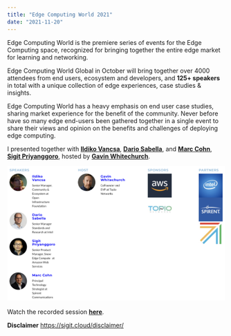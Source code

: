```yaml
---
title: "Edge Computing World 2021"
date: "2021-11-20"
---
```

Edge Computing World is the premiere series of events for the Edge Computing space, recognized for bringing together the entire edge market for learning and networking.

Edge Computing World Global in October will bring together over 4000 attendees from end users, ecosystem and developers, and **125+ speakers** in total with a unique collection of edge experiences, case studies & insights.

Edge Computing World has a heavy emphasis on end user case studies, sharing market experience for the benefit of the community. Never before have so many edge end-users been gathered together in a single event to share their views and opinion on the benefits and challenges of deploying edge computing.

I presented together with [**Ildiko Vancsa**](https://www.topionetworks.com/people/ildiko-vancsa-617c2b52105eb55bf2b8cb5c "Ildiko Vancsa"),  [**Dario Sabella**](https://www.topionetworks.com/people/dario-sabella-617ce2161dedae7ec3745ab0 "Dario Sabella"), and [**Marc Cohn**](https://www.topionetworks.com/people/marc-cohn-617d4d1978e00269f3bbd04f "Marc Cohn"), [**Sigit Priyanggoro**](https://www.topionetworks.com/people/sigit-priyanggoro-617cde25105eb54de0b8ca1e "Sigit Priyanggoro"), hosted by [**Gavin Whitechurch**](https://www.topionetworks.com/people/gavin-whitechurch-5cf6ace4105eb54b90b20bee "Gavin Whitechurch"). 

![](images/edge-computing-world-2021.png)

Watch the recorded session [**here**](https://www.topionetworks.com/events/617acba2949049189f10192e?flow=rw_media_signup#media-617fb808105eb55100b8cb52). 

**Disclaimer**
https://sigit.cloud/disclaimer/